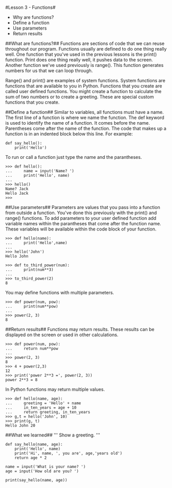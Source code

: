 #Lesson 3 - Functions#

- Why are functions?
- Define a function
- Use parameters
- Return results


##What are functions?##
Functions are sections of code that we can reuse throughout our program. Functions usually are defined to do one thing really well. One function that you've used in the previous lessons is the print() function. Print does one thing really well, it pushes data to the screen. Another function we've used previously is range(). This function generates numbers for us that we can loop through.

Range() and print() are examples of system functions. System functions are functions that are available to you in Python. Functions that you create are called user defined functions. You might create a function to calculate the sum of two numbers or to create a greeting. These are special custom functions that you create.

##Define a function##
Similar to variables, all functions must have a name. The first line of a function is where we name the function. The def keyword is used to identify the name of a function. It comes before the name. Parentheses come after the name of the function. The code that makes up a function is in an indented block below this line. For example:

    def say_hello():
        print('Hello')

To run or call a function just type the name and the parantheses.

    >>> def hello():
    ...     name = input('Name? ')
    ...     print('Hello', name)
    ... 
    >>> hello()
    Name? Jack
    Hello Jack
    >>> 

##Use parameters##
Parameters are values that you pass into a function from outside a function. You've done this previously with the print() and range() functions. To add parameters to your user defined function add variable names within the parantheses that come after the function name. These variables will be available within the code block of your function.

    >>> def hello(name):
    ...     print('Hello',name)
    ... 
    >>> hello('John')
    Hello John
    
    >>> def to_third_power(num):
    ...     print(num**3)
    ... 
    >>> to_third_power(2)
    8
    
You may define functions with multiple parameters.
    
    >>> def power(num, pow):
    ...     print(num**pow)
    ... 
    >>> power(2, 3)
    8

##Return results##
Functions may return results. These results can be displayed on the screen or used in other calculations.

    >>> def power(num, pow):
    ...     return num**pow
    ... 
    >>> power(2, 3)
    8
    >>> 4 + power(2,3)
    12
    >>> print('power 2**3 =', power(2, 3))
    power 2**3 = 8
    
In Python functions may return multiple values. 
    
    >>> def hello(name, age):
    ...     greeting = 'Hello' + name
    ...     in_ten_years = age + 10
    ...     return greeting, in_ten_years
    >>> g,t = hello('John', 10)
    >>> print(g, t)
    Hello John 20

##What we learned##
    '''
    Show a greeting.
    '''

    def say_hello(name, age):
        print('Hello', name)
        print('Hi', name, ', you are', age,'years old')
        return age * 2

    name = input('What is your name? ')
    age = input('How old are you? ')

    print(say_hello(name, age))
